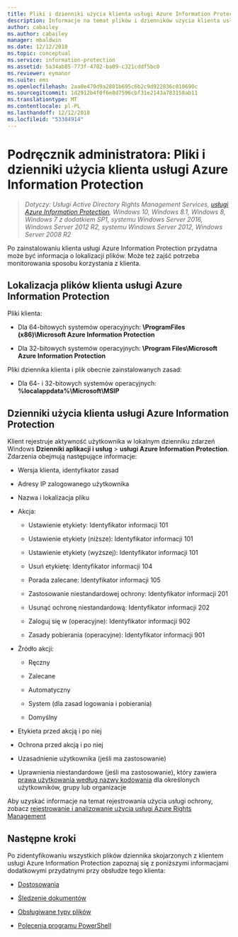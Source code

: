 ```yaml
---
title: Pliki i dzienniki użycia klienta usługi Azure Information Protection
description: Informacje na temat plików i dzienników użycia klienta usługi Azure Information Protection dla systemu Windows.
author: cabailey
ms.author: cabailey
manager: mbaldwin
ms.date: 12/12/2018
ms.topic: conceptual
ms.service: information-protection
ms.assetid: 5a34ab85-773f-4782-ba09-c321cddf5bc0
ms.reviewer: eymanor
ms.suite: ems
ms.openlocfilehash: 2aa0e470d9a2801b695c6b2c9d922836c010690c
ms.sourcegitcommit: 1d2912b4f0f6e8d7596cbf31e2143a783158ab11
ms.translationtype: MT
ms.contentlocale: pl-PL
ms.lasthandoff: 12/12/2018
ms.locfileid: "53304914"
---
```

# <a name="admin-guide-azure-information-protection-client-files-and-client-usage-logging"></a>Podręcznik administratora: Pliki i dzienniki użycia klienta usługi Azure Information Protection

>*Dotyczy: Usługi Active Directory Rights Management Services, [usługi Azure Information Protection](https://azure.microsoft.com/pricing/details/information-protection), Windows 10, Windows 8.1, Windows 8, Windows 7 z dodatkiem SP1, systemu Windows Server 2016, Windows Server 2012 R2, systemu Windows Server 2012, Windows Server 2008 R2*

Po zainstalowaniu klienta usługi Azure Information Protection przydatna może być informacja o lokalizacji plików. Może też zajść potrzeba monitorowania sposobu korzystania z klienta.

## <a name="file-locations-for-the-azure-information-protection-client"></a>Lokalizacja plików klienta usługi Azure Information Protection

Pliki klienta:   

- Dla 64-bitowych systemów operacyjnych: **\ProgramFiles (x86)\Microsoft Azure Information Protection**

- Dla 32-bitowych systemów operacyjnych: **\Program Files\Microsoft Azure Information Protection**

Pliki dziennika klienta i plik obecnie zainstalowanych zasad:

- Dla 64- i 32-bitowych systemów operacyjnych: **%localappdata%\Microsoft\MSIP**

## <a name="usage-logging-for-the-azure-information-protection-client"></a>Dzienniki użycia klienta usługi Azure Information Protection

Klient rejestruje aktywność użytkownika w lokalnym dzienniku zdarzeń Windows **Dzienniki aplikacji i usług** > **usługi Azure Information Protection**. Zdarzenia obejmują następujące informacje:

- Wersja klienta, identyfikator zasad

- Adresy IP zalogowanego użytkownika

- Nazwa i lokalizacja pliku

- Akcja:

    - Ustawienie etykiety:  Identyfikator informacji 101
    
    - Ustawienie etykiety (niższe):  Identyfikator informacji 101
    
    - Ustawienie etykiety (wyższej): Identyfikator informacji 101
    
    - Usuń etykietę: Identyfikator informacji 104
   
    - Porada zalecane: Identyfikator informacji 105
    
    - Zastosowanie niestandardowej ochrony: Identyfikator informacji 201
    
    - Usunąć ochronę niestandardową: Identyfikator informacji 202
    
    - Zaloguj się w (operacyjne): Identyfikator informacji 902
    
    - Zasady pobierania (operacyjne): Identyfikator informacji 901
    
- Źródło akcji:
    
    - Ręczny 
    
    - Zalecane
    
    - Automatyczny  
    
    - System (dla zasad logowania i pobierania)
    
    - Domyślny
    
- Etykieta przed akcją i po niej 
    
- Ochrona przed akcją i po niej
    
- Uzasadnienie użytkownika (jeśli ma zastosowanie)

- Uprawnienia niestandardowe (jeśli ma zastosowanie), który zawiera [prawa użytkowania według nazwy kodowania](../configure-usage-rights.md#usage-rights-and-descriptions) dla określonych użytkowników, grupy lub organizacje
    
Aby uzyskać informacje na temat rejestrowania użycia usługi ochrony, zobacz [rejestrowanie i analizowanie użycia usługi Azure Rights Management](../log-analyze-usage.md)

## <a name="next-steps"></a>Następne kroki
Po zidentyfikowaniu wszystkich plików dziennika skojarzonych z klientem usługi Azure Information Protection zapoznaj się z poniższymi informacjami dodatkowymi przydatnymi przy obsłudze tego klienta:

- [Dostosowania](client-admin-guide-customizations.md)

- [Śledzenie dokumentów](client-admin-guide-document-tracking.md)

- [Obsługiwane typy plików](client-admin-guide-file-types.md)

- [Polecenia programu PowerShell](client-admin-guide-powershell.md)


